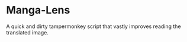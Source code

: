 # Manga-Lens
A quick and dirty tampermonkey script that vastly improves reading the translated image.
